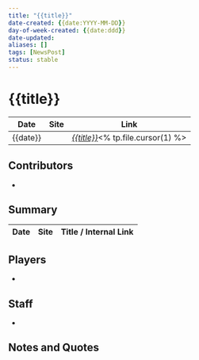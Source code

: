 ```yaml
---
title: "{{title}}"
date-created: {{date:YYYY-MM-DD}}
day-of-week-created: {{date:ddd}}
date-updated: 
aliases: []
tags: [NewsPost]
status: stable
---
```


# {{title}}

| Date     | Site | Link                                   |
| -------- | ---- | -------------------------------------- |
| {{date}} |      | [*{{title}}*]()<% tp.file.cursor(1) %> |

## Contributors
- 

## Summary
> 

| Date | Site | Title / Internal Link | 
| ---- | ---- | --------------------- |

## Players
- 

## Staff
- 

## Notes and Quotes
> 

